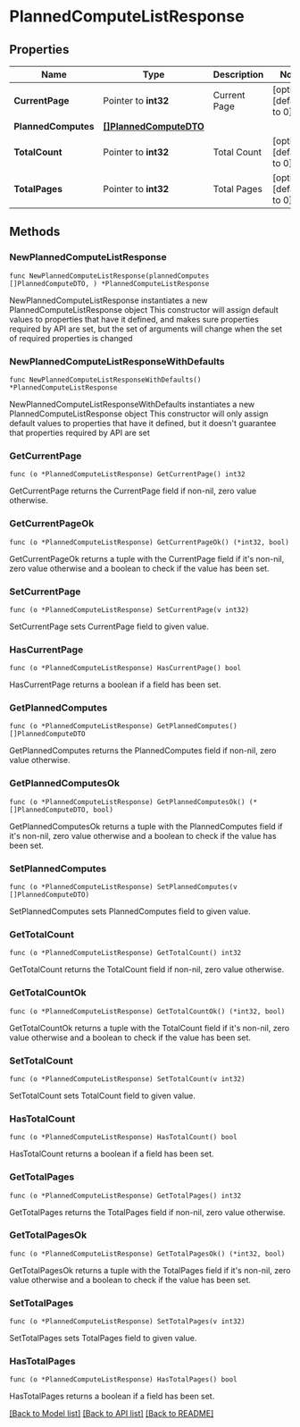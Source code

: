 # PlannedComputeListResponse

## Properties

Name | Type | Description | Notes
------------ | ------------- | ------------- | -------------
**CurrentPage** | Pointer to **int32** | Current Page | [optional] [default to 0]
**PlannedComputes** | [**[]PlannedComputeDTO**](PlannedComputeDTO.md) |  | 
**TotalCount** | Pointer to **int32** | Total Count | [optional] [default to 0]
**TotalPages** | Pointer to **int32** | Total Pages | [optional] [default to 0]

## Methods

### NewPlannedComputeListResponse

`func NewPlannedComputeListResponse(plannedComputes []PlannedComputeDTO, ) *PlannedComputeListResponse`

NewPlannedComputeListResponse instantiates a new PlannedComputeListResponse object
This constructor will assign default values to properties that have it defined,
and makes sure properties required by API are set, but the set of arguments
will change when the set of required properties is changed

### NewPlannedComputeListResponseWithDefaults

`func NewPlannedComputeListResponseWithDefaults() *PlannedComputeListResponse`

NewPlannedComputeListResponseWithDefaults instantiates a new PlannedComputeListResponse object
This constructor will only assign default values to properties that have it defined,
but it doesn't guarantee that properties required by API are set

### GetCurrentPage

`func (o *PlannedComputeListResponse) GetCurrentPage() int32`

GetCurrentPage returns the CurrentPage field if non-nil, zero value otherwise.

### GetCurrentPageOk

`func (o *PlannedComputeListResponse) GetCurrentPageOk() (*int32, bool)`

GetCurrentPageOk returns a tuple with the CurrentPage field if it's non-nil, zero value otherwise
and a boolean to check if the value has been set.

### SetCurrentPage

`func (o *PlannedComputeListResponse) SetCurrentPage(v int32)`

SetCurrentPage sets CurrentPage field to given value.

### HasCurrentPage

`func (o *PlannedComputeListResponse) HasCurrentPage() bool`

HasCurrentPage returns a boolean if a field has been set.

### GetPlannedComputes

`func (o *PlannedComputeListResponse) GetPlannedComputes() []PlannedComputeDTO`

GetPlannedComputes returns the PlannedComputes field if non-nil, zero value otherwise.

### GetPlannedComputesOk

`func (o *PlannedComputeListResponse) GetPlannedComputesOk() (*[]PlannedComputeDTO, bool)`

GetPlannedComputesOk returns a tuple with the PlannedComputes field if it's non-nil, zero value otherwise
and a boolean to check if the value has been set.

### SetPlannedComputes

`func (o *PlannedComputeListResponse) SetPlannedComputes(v []PlannedComputeDTO)`

SetPlannedComputes sets PlannedComputes field to given value.


### GetTotalCount

`func (o *PlannedComputeListResponse) GetTotalCount() int32`

GetTotalCount returns the TotalCount field if non-nil, zero value otherwise.

### GetTotalCountOk

`func (o *PlannedComputeListResponse) GetTotalCountOk() (*int32, bool)`

GetTotalCountOk returns a tuple with the TotalCount field if it's non-nil, zero value otherwise
and a boolean to check if the value has been set.

### SetTotalCount

`func (o *PlannedComputeListResponse) SetTotalCount(v int32)`

SetTotalCount sets TotalCount field to given value.

### HasTotalCount

`func (o *PlannedComputeListResponse) HasTotalCount() bool`

HasTotalCount returns a boolean if a field has been set.

### GetTotalPages

`func (o *PlannedComputeListResponse) GetTotalPages() int32`

GetTotalPages returns the TotalPages field if non-nil, zero value otherwise.

### GetTotalPagesOk

`func (o *PlannedComputeListResponse) GetTotalPagesOk() (*int32, bool)`

GetTotalPagesOk returns a tuple with the TotalPages field if it's non-nil, zero value otherwise
and a boolean to check if the value has been set.

### SetTotalPages

`func (o *PlannedComputeListResponse) SetTotalPages(v int32)`

SetTotalPages sets TotalPages field to given value.

### HasTotalPages

`func (o *PlannedComputeListResponse) HasTotalPages() bool`

HasTotalPages returns a boolean if a field has been set.


[[Back to Model list]](../README.md#documentation-for-models) [[Back to API list]](../README.md#documentation-for-api-endpoints) [[Back to README]](../README.md)


